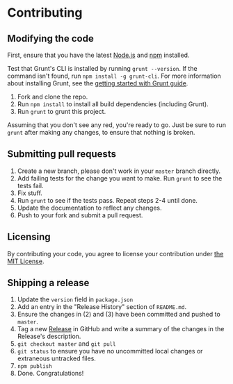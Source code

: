 # Contributing

## Modifying the code
First, ensure that you have the latest [Node.js](http://nodejs.org/) and [npm](http://npmjs.org/) installed.

Test that Grunt's CLI is installed by running `grunt --version`.  If the command isn't found, run `npm install -g grunt-cli`.  For more information about installing Grunt, see the [getting started with Grunt guide](http://gruntjs.com/getting-started).

1. Fork and clone the repo.
2. Run `npm install` to install all build dependencies (including Grunt).
3. Run `grunt` to grunt this project.

Assuming that you don't see any red, you're ready to go. Just be sure to run `grunt` after making any changes, to ensure that nothing is broken.

## Submitting pull requests

1. Create a new branch, please don't work in your `master` branch directly.
2. Add failing tests for the change you want to make. Run `grunt` to see the tests fail.
3. Fix stuff.
4. Run `grunt` to see if the tests pass. Repeat steps 2-4 until done.
5. Update the documentation to reflect any changes.
6. Push to your fork and submit a pull request.

## Licensing
By contributing your code, you agree to license your contribution under [the MIT License](https://github.com/twbs/grunt-bootlint/blob/master/LICENSE-MIT).

## Shipping a release
1. Update the `version` field in `package.json`
2. Add an entry in the "Release History" section of `README.md`.
3. Ensure the changes in (2) and (3) have been committed and pushed to `master`.
4. Tag a new [Release](https://github.com/twbs/grunt-bootlint/releases) in GitHub and write a summary of the changes in the Release's description.
5. `git checkout master` and `git pull`
6. `git status` to ensure you have no uncommitted local changes or extraneous untracked files.
7. `npm publish`
8. Done. Congratulations!
